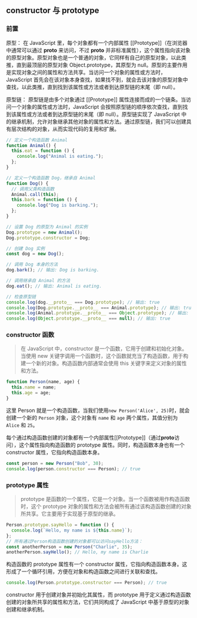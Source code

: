 ## constructor 与 prototype

### 前置

原型： 在 JavaScript 里，每个对象都有一个内部属性 [[Prototype]]（在浏览器中通常可以通过 **proto** 来访问，不过 **proto** 并非标准属性），这个属性指向该对象的原型对象。原型对象也是一个普通的对象，它同样有自己的原型对象，以此类推，直到最顶层的原型对象 Object.prototype，其原型为 null。原型的主要作用是实现对象之间的属性和方法共享。当访问一个对象的属性或方法时，JavaScript 首先会在该对象本身查找，如果找不到，就会去该对象的原型对象中查找，以此类推，直到找到该属性或方法或者到达原型链的末尾（即 null）。

原型链： 原型链是由多个对象通过 [[Prototype]] 属性连接而成的一个链条。当访问一个对象的属性或方法时，JavaScript 会按照原型链的顺序依次查找，直到找到该属性或方法或者到达原型链的末尾（即 null）。原型链实现了 JavaScript 中的继承机制，允许对象继承其他对象的属性和方法。通过原型链，我们可以创建具有层次结构的对象，从而实现代码的复用和扩展。

```js
// 定义一个构造函数 Animal
function Animal() {
  this.eat = function () {
    console.log("Animal is eating.");
  };
}

// 定义一个构造函数 Dog，继承自 Animal
function Dog() {
  // 调用父类构造函数
  Animal.call(this);
  this.bark = function () {
    console.log("Dog is barking.");
  };
}

// 设置 Dog 的原型为 Animal 的实例
Dog.prototype = new Animal();
Dog.prototype.constructor = Dog;

// 创建 Dog 实例
const dog = new Dog();

// 调用 Dog 本身的方法
dog.bark(); // 输出: Dog is barking.

// 调用继承自 Animal 的方法
dog.eat(); // 输出: Animal is eating.

// 检查原型链
console.log(dog.__proto__ === Dog.prototype); // 输出: true
console.log(Dog.prototype.__proto__ === Animal.prototype); // 输出: true
console.log(Animal.prototype.__proto__ === Object.prototype); // 输出: true
console.log(Object.prototype.__proto__ === null); // 输出: true
```

### constructor 函数

> 在 JavaScript 中，constructor 是一个函数，它用于创建和初始化对象。当使用 new 关键字调用一个函数时，这个函数就充当了构造函数，用于构建一个新的对象。构造函数内部通常会使用 this 关键字来定义对象的属性和方法。

```js
function Person(name, age) {
  this.name = name;
  this.age = age;
}
```

这里 Person 就是一个构造函数，当我们使用`new Person('Alice', 25)`时，就会创建一个新的 `Person` 对象，这个对象有 `name` 和 `age` 两个属性，其值分别为 `Alice` 和 `25`。

每个通过构造函数创建的对象都有一个内部属性[[Prototype]]（通过**proto**访问），这个属性指向构造函数的 prototype 属性。同时，构造函数本身也有一个 constructor 属性，它指向构造函数本身。

```js
const person = new Person("Bob", 30);
console.log(person.constructor === Person); // true
```

### prototype 属性

> prototype 是函数的一个属性，它是一个对象。当一个函数被用作构造函数时，这个 prototype 对象的属性和方法会被所有通过该构造函数创建的对象所共享。它主要用于实现基于原型的继承。

```js
Person.prototype.sayHello = function () {
  console.log(`Hello, my name is ${this.name}`);
};
// 所有通过Person构造函数创建的对象都可以访问sayHello方法：
const anotherPerson = new Person("Charlie", 35);
anotherPerson.sayHello(); // Hello, my name is Charlie
```

构造函数的 prototype 属性有一个 constructor 属性，它指向构造函数本身。这形成了一个循环引用，方便在对象和构造函数之间进行关联和查找。

```js
console.log(Person.prototype.constructor === Person); // true
```

constructor 用于创建对象并初始化其属性，而 prototype 用于定义通过构造函数创建的对象所共享的属性和方法，它们共同构成了 JavaScript 中基于原型的对象创建和继承机制。
